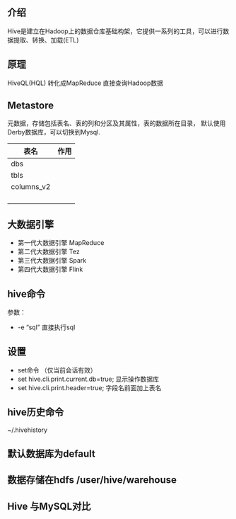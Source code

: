 ## 介绍

Hive是建立在Hadoop上的数据仓库基础构架，它提供一系列的工具，可以进行数据提取、转换、加载(ETL)



## 原理

HiveQL(HQL) 转化成MapReduce 直接查询Hadoop数据 



## Metastore

元数据，存储包括表名、表的列和分区及其属性，表的数据所在目录， 默认使用Derby数据库，可以切换到Mysql.

| 表名       | 作用 |
| ---------- | ---- |
| dbs        |      |
| tbls       |      |
| columns_v2 |      |
|            |      |
|            |      |
|            |      |
|            |      |



## 大数据引擎

- 第一代大数据引擎 MapReduce
- 第二代大数据引擎 Tez
- 第三代大数据引擎 Spark
- 第四代大数据引擎 Flink



## hive命令

参数：

- -e “sql”  直接执行sql



## 设置

- set命令 （仅当前会话有效）
- set hive.cli.print.current.db=true; 显示操作数据库
- set hive.cli.print.header=true;  字段名前面加上表名



## hive历史命令

~/.hivehistory



## 默认数据库为default



## 数据存储在hdfs /user/hive/warehouse



## Hive 与MySQL对比




